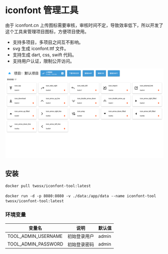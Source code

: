 # iconfont 管理工具

由于 iconfont.cn 上传图标需要审核，审核时间不定，导致效率低下，所以开发了这个工具来管理项目图标，方便项目使用。

- 支持多项目，多项目之间互不影响。
- svg 生成 iconfont.ttf 文件。
- 支持生成 dart, css, swift 代码。
- 支持用户认证，限制公开访问。

![截图](./screenshot.png)

## 安装

```shell
docker pull twosx/iconfont-tool:latest

docker run -d -p 8080:8080 -v ./data:/app/data --name iconfont-tool twosx/iconfont-tool:latest
```

### 环境变量

| 变量名                 | 说明     | 默认值   |
|---------------------|--------|-------|
| TOOL_ADMIN_USERNAME | 初始登录用户 | admin |
| TOOL_ADMIN_PASSWORD | 初始登录密码 | admin |